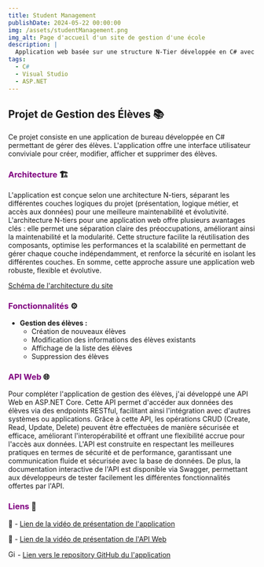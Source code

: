 ```yaml
---
title: Student Management
publishDate: 2024-05-22 00:00:00
img: /assets/studentManagement.png
img_alt: Page d'accueil d'un site de gestion d'une école
description: |
  Application web basée sur une structure N-Tier développée en C# avec l'IDE Visual Studio.
tags:
  - C#
  - Visual Studio
  - ASP.NET
---
```


## Projet de Gestion des Élèves 📚

Ce projet consiste en une application de bureau développée en C# permettant de gérer des élèves. L'application offre une interface utilisateur conviviale pour créer, modifier, afficher et supprimer des élèves.

### <font color="purple">Architecture</font> 🏗️

L'application est conçue selon une architecture N-tiers, séparant les différentes couches logiques du projet (présentation, logique métier, et accès aux données) pour une meilleure maintenabilité et évolutivité.
L'architecture N-tiers pour une application web offre plusieurs avantages clés : elle permet une séparation claire des préoccupations, améliorant ainsi la maintenabilité et la modularité. Cette structure facilite la réutilisation des composants, optimise les performances et la scalabilité en permettant de gérer chaque couche indépendamment, et renforce la sécurité en isolant les différentes couches. En somme, cette approche assure une application web robuste, flexible et évolutive.

<a href="https://github.com/N-BLET/ArchiNtier/blob/main/SchemaArchi/ArchitNtiersSite.pdf" target="_blank">Schéma de l'architecture du site</a>

### <font color="purple">Fonctionnalités</font> ⚙️

- **Gestion des élèves :**
  - Création de nouveaux élèves
  - Modification des informations des élèves existants
  - Affichage de la liste des élèves
  - Suppression des élèves

### <font color="purple">API Web</font> 🌐

Pour compléter l'application de gestion des élèves, j'ai développé une API Web en ASP.NET Core. Cette API permet d'accéder aux données des élèves via des endpoints RESTful, facilitant ainsi l'intégration avec d'autres systèmes ou applications. Grâce à cette API, les opérations CRUD (Create, Read, Update, Delete) peuvent être effectuées de manière sécurisée et efficace, améliorant l'interopérabilité et offrant une flexibilité accrue pour l'accès aux données. L'API est construite en respectant les meilleures pratiques en termes de sécurité et de performance, garantissant une communication fluide et sécurisée avec la base de données. De plus, la documentation interactive de l'API est disponible via Swagger, permettant aux développeurs de tester facilement les différentes fonctionnalités offertes par l'API.

### <font color="purple">Liens</font> 🔗

🎥 - <a href="https://1drv.ms/v/s!Anvag74D4iR_qCLzYqI4kW4RTedZ" target="_blank">Lien de la vidéo de présentation de l'application</a>

🎥 - <a href="https://1drv.ms/v/s!Anvag74D4iR_qCPgQ1HPZ-X_MdEm" target="_blank">Lien de la vidéo de présentation de l'API Web</a>

<img src="https://github.githubassets.com/images/icons/emoji/octocat.png" alt="GitHub" width="15" height="15"> - <a href="https://github.com/N-BLET/TdCDA/" target="_blank">Lien vers le repository GitHub du l'application</a>
